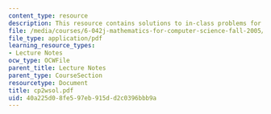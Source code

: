 ```yaml
---
content_type: resource
description: This resource contains solutions to in-class problems for week 2, wednesday.
file: /media/courses/6-042j-mathematics-for-computer-science-fall-2005/40a225d08fe597eb915dd2c0396bbb9a_cp2wsol.pdf
file_type: application/pdf
learning_resource_types:
- Lecture Notes
ocw_type: OCWFile
parent_title: Lecture Notes
parent_type: CourseSection
resourcetype: Document
title: cp2wsol.pdf
uid: 40a225d0-8fe5-97eb-915d-d2c0396bbb9a
---
```

